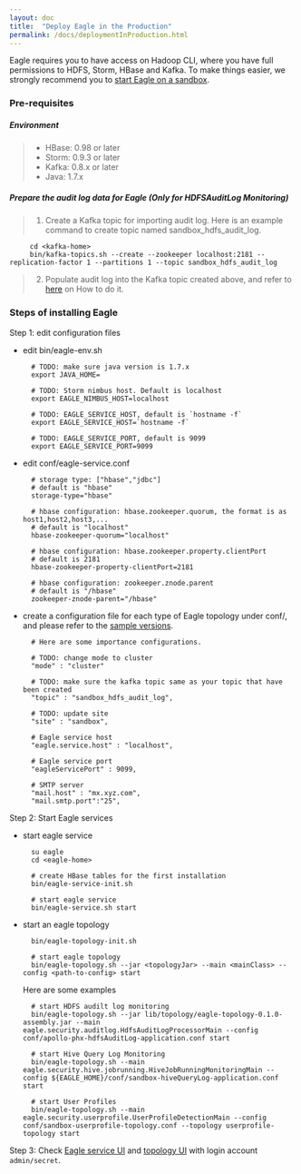 ```yaml
---
layout: doc
title:  "Deploy Eagle in the Production"
permalink: /docs/deploymentInProduction.html
---
```



Eagle requires you to have access on Hadoop CLI, where you have full permissions to HDFS, Storm, HBase and Kafka. To make things easier, we strongly recommend you to [start Eagle on a sandbox](/docs/deploymentInSandbox.html).


### **Pre-requisites**

##### Environment
> * HBase: 0.98 or later
> * Storm: 0.9.3 or later
> * Kafka: 0.8.x or later
> * Java: 1.7.x


##### Prepare the audit log data for Eagle (Only for HDFSAuditLog Monitoring)
> 1. Create a Kafka topic for importing audit log. Here is an example command to create topic named sandbox_hdfs_audit_log.
>
         cd <kafka-home>
         bin/kafka-topics.sh --create --zookeeper localhost:2181 --replication-factor 1 --partitions 1 --topic sandbox_hdfs_audit_log
> 2. Populate audit log into the Kafka topic created above, and refer to [here](/docs/importHDFSAuditLog.html) on How to do it.


### **Steps of installing Eagle**

Step 1: edit configuration files

* edit bin/eagle-env.sh

        # TODO: make sure java version is 1.7.x
        export JAVA_HOME=

        # TODO: Storm nimbus host. Default is localhost
        export EAGLE_NIMBUS_HOST=localhost

        # TODO: EAGLE_SERVICE_HOST, default is `hostname -f`
        export EAGLE_SERVICE_HOST=`hostname -f`

        # TODO: EAGLE_SERVICE_PORT, default is 9099
        export EAGLE_SERVICE_PORT=9099


* edit conf/eagle-service.conf

        # storage type: ["hbase","jdbc"]
        # default is "hbase"
        storage-type="hbase"

        # hbase configuration: hbase.zookeeper.quorum, the format is as host1,host2,host3,...
        # default is "localhost"
        hbase-zookeeper-quorum="localhost"

        # hbase configuration: hbase.zookeeper.property.clientPort
        # default is 2181
        hbase-zookeeper-property-clientPort=2181

        # hbase configuration: zookeeper.znode.parent
        # default is "/hbase"
        zookeeper-znode-parent="/hbase"

* create a configuration file for each type of Eagle topology under conf/, and please refer to the [sample versions](https://github.xyz.com/eagle/eagle/tree/master/eagle-assembly/src/main/conf).

        # Here are some importance configurations.

        # TODO: change mode to cluster
        "mode" : "cluster"

        # TODO: make sure the kafka topic same as your topic that have been created
        "topic" : "sandbox_hdfs_audit_log",

        # TODO: update site
        "site" : "sandbox",

        # Eagle service host
        "eagle.service.host" : "localhost",

        # Eagle service port
        "eagleServicePort" : 9099,

        # SMTP server
        "mail.host" : "mx.xyz.com",
        "mail.smtp.port":"25",


Step 2: Start Eagle services

* start eagle service

        su eagle
        cd <eagle-home>

        # create HBase tables for the first installation
        bin/eagle-service-init.sh

        # start eagle service
        bin/eagle-service.sh start

* start an eagle topology

        bin/eagle-topology-init.sh

        # start eagle topology
        bin/eagle-topology.sh --jar <topologyJar> --main <mainClass> --config <path-to-config> start

  Here are some examples

        # start HDFS audilt log monitoring
        bin/eagle-topology.sh --jar lib/topology/eagle-topology-0.1.0-assembly.jar --main eagle.security.auditlog.HdfsAuditLogProcessorMain --config conf/apollo-phx-hdfsAuditLog-application.conf start

        # start Hive Query Log Monitoring
        bin/eagle-topology.sh --main eagle.security.hive.jobrunning.HiveJobRunningMonitoringMain --config ${EAGLE_HOME}/conf/sandbox-hiveQueryLog-application.conf start

        # start User Profiles
        bin/eagle-topology.sh --main eagle.security.userprofile.UserProfileDetectionMain --config conf/sandbox-userprofile-topology.conf --topology userprofile-topology start

Step 3: Check [Eagle service UI](http://sandbox.hortonworks.com:9099/eagle-service) and [topology UI](http://sandbox.hortonworks.com:8744) with login account `admin/secret`.


